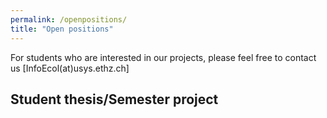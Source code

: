 ```yaml
---
permalink: /openpositions/
title: "Open positions"
---
```


For students who are interested in our projects, please feel free to contact us [InfoEcol(at)usys.ethz.ch]

## Student thesis/Semester project
